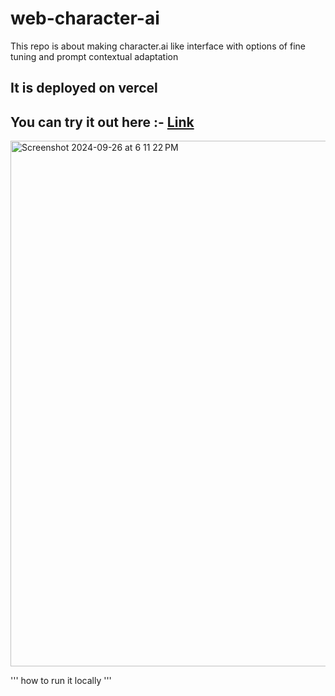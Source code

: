 # web-character-ai
This repo is about making character.ai like interface with options of fine tuning and prompt contextual adaptation

## It is deployed on vercel 
## You can try it out here :- [Link](https://my-app-kappa-beryl.vercel.app/)

<img width="841" alt="Screenshot 2024-09-26 at 6 11 22 PM" src="https://github.com/user-attachments/assets/b14bfa33-be85-42fa-b262-148f2cd609cc">

''' 
how to run it locally
'''
